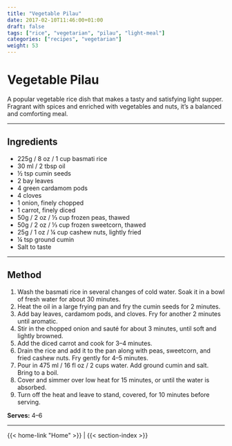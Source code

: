 ```yaml
---
title: "Vegetable Pilau"
date: 2017-02-10T11:46:00+01:00
draft: false
tags: ["rice", "vegetarian", "pilau", "light-meal"]
categories: ["recipes", "vegetarian"]
weight: 53
---
```


# Vegetable Pilau

A popular vegetable rice dish that makes a tasty and satisfying light supper. Fragrant with spices and enriched with vegetables and nuts, it’s a balanced and comforting meal.

---

## Ingredients

- 225g / 8 oz / 1 cup basmati rice  
- 30 ml / 2 tbsp oil  
- ½ tsp cumin seeds  
- 2 bay leaves  
- 4 green cardamom pods  
- 4 cloves  
- 1 onion, finely chopped  
- 1 carrot, finely diced  
- 50g / 2 oz / ⅓ cup frozen peas, thawed  
- 50g / 2 oz / ⅓ cup frozen sweetcorn, thawed  
- 25g / 1 oz / ¼ cup cashew nuts, lightly fried  
- ¼ tsp ground cumin  
- Salt to taste  

---

## Method

1. Wash the basmati rice in several changes of cold water. Soak it in a bowl of fresh water for about 30 minutes.  
2. Heat the oil in a large frying pan and fry the cumin seeds for 2 minutes.  
3. Add bay leaves, cardamom pods, and cloves. Fry for another 2 minutes until aromatic.  
4. Stir in the chopped onion and sauté for about 3 minutes, until soft and lightly browned.  
5. Add the diced carrot and cook for 3–4 minutes.  
6. Drain the rice and add it to the pan along with peas, sweetcorn, and fried cashew nuts. Fry gently for 4–5 minutes.  
7. Pour in 475 ml / 16 fl oz / 2 cups water. Add ground cumin and salt. Bring to a boil.  
8. Cover and simmer over low heat for 15 minutes, or until the water is absorbed.  
9. Turn off the heat and leave to stand, covered, for 10 minutes before serving.

**Serves:** 4–6

---
{{< home-link "Home" >}} | {{< section-index >}}
